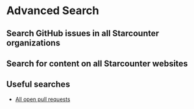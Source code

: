 # Advanced Search

## Search GitHub issues in all Starcounter organizations

## Search for content on all Starcounter websites

## Useful searches

* [All open pull requests](https://github.com/search?o=desc&q=is%3Apr+is%3Aopen+user%3AStarcounter+user%3AStarcounterApps+user%3AJuicy+user%3AStarcounter-Jack+user%3APalindrom+user%3ASmorgasbord-Development&s=updated&type=Issues&utf8=%E2%9C%93)

